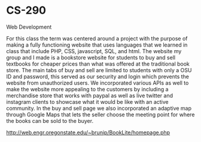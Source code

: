 # CS-290
Web Development

For this class the term was centered around a project with the purpose of making a fully functioning website that uses languages that we learned in class that include PHP, CSS, javascript, SQL, and html. The website my group and I made is a bookstore website for students to buy and sell textbooks for cheaper prices than what was offered at the traditional book store. The main tabs of buy and sell are limited to students with only a OSU ID and password, this served as our security and login which prevents the website from unauthorized users. We incorporated various APIs as well to make the website more appealing to the customers by including a merchandise store that works with paypal as well as live twitter and instagram clients to showcase what it would be like with an active community. In the buy and sell page we also incorporated an adaptive map through Google Maps that lets the seller choose the meeting point for where the books can be sold to the buyer.

http://web.engr.oregonstate.edu/~brunip/BookLite/homepage.php


